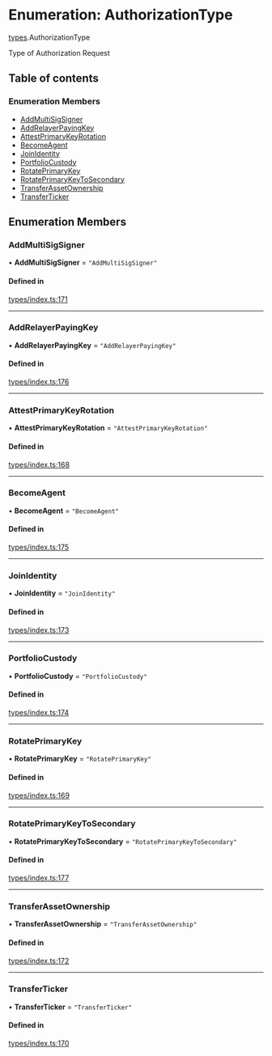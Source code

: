 # Enumeration: AuthorizationType

[types](../wiki/types).AuthorizationType

Type of Authorization Request

## Table of contents

### Enumeration Members

- [AddMultiSigSigner](../wiki/types.AuthorizationType#addmultisigsigner)
- [AddRelayerPayingKey](../wiki/types.AuthorizationType#addrelayerpayingkey)
- [AttestPrimaryKeyRotation](../wiki/types.AuthorizationType#attestprimarykeyrotation)
- [BecomeAgent](../wiki/types.AuthorizationType#becomeagent)
- [JoinIdentity](../wiki/types.AuthorizationType#joinidentity)
- [PortfolioCustody](../wiki/types.AuthorizationType#portfoliocustody)
- [RotatePrimaryKey](../wiki/types.AuthorizationType#rotateprimarykey)
- [RotatePrimaryKeyToSecondary](../wiki/types.AuthorizationType#rotateprimarykeytosecondary)
- [TransferAssetOwnership](../wiki/types.AuthorizationType#transferassetownership)
- [TransferTicker](../wiki/types.AuthorizationType#transferticker)

## Enumeration Members

### AddMultiSigSigner

• **AddMultiSigSigner** = ``"AddMultiSigSigner"``

#### Defined in

[types/index.ts:171](https://github.com/PolymeshAssociation/polymesh-sdk/blob/16e8c2ca/src/types/index.ts#L171)

___

### AddRelayerPayingKey

• **AddRelayerPayingKey** = ``"AddRelayerPayingKey"``

#### Defined in

[types/index.ts:176](https://github.com/PolymeshAssociation/polymesh-sdk/blob/16e8c2ca/src/types/index.ts#L176)

___

### AttestPrimaryKeyRotation

• **AttestPrimaryKeyRotation** = ``"AttestPrimaryKeyRotation"``

#### Defined in

[types/index.ts:168](https://github.com/PolymeshAssociation/polymesh-sdk/blob/16e8c2ca/src/types/index.ts#L168)

___

### BecomeAgent

• **BecomeAgent** = ``"BecomeAgent"``

#### Defined in

[types/index.ts:175](https://github.com/PolymeshAssociation/polymesh-sdk/blob/16e8c2ca/src/types/index.ts#L175)

___

### JoinIdentity

• **JoinIdentity** = ``"JoinIdentity"``

#### Defined in

[types/index.ts:173](https://github.com/PolymeshAssociation/polymesh-sdk/blob/16e8c2ca/src/types/index.ts#L173)

___

### PortfolioCustody

• **PortfolioCustody** = ``"PortfolioCustody"``

#### Defined in

[types/index.ts:174](https://github.com/PolymeshAssociation/polymesh-sdk/blob/16e8c2ca/src/types/index.ts#L174)

___

### RotatePrimaryKey

• **RotatePrimaryKey** = ``"RotatePrimaryKey"``

#### Defined in

[types/index.ts:169](https://github.com/PolymeshAssociation/polymesh-sdk/blob/16e8c2ca/src/types/index.ts#L169)

___

### RotatePrimaryKeyToSecondary

• **RotatePrimaryKeyToSecondary** = ``"RotatePrimaryKeyToSecondary"``

#### Defined in

[types/index.ts:177](https://github.com/PolymeshAssociation/polymesh-sdk/blob/16e8c2ca/src/types/index.ts#L177)

___

### TransferAssetOwnership

• **TransferAssetOwnership** = ``"TransferAssetOwnership"``

#### Defined in

[types/index.ts:172](https://github.com/PolymeshAssociation/polymesh-sdk/blob/16e8c2ca/src/types/index.ts#L172)

___

### TransferTicker

• **TransferTicker** = ``"TransferTicker"``

#### Defined in

[types/index.ts:170](https://github.com/PolymeshAssociation/polymesh-sdk/blob/16e8c2ca/src/types/index.ts#L170)

